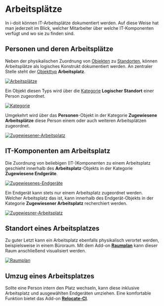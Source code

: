 # Arbeitsplätze

In i-doit können IT-Arbeitsplätze dokumentiert werden. Auf diese Weise hat man jederzeit im Blick, welcher Mitarbeiter über welche IT-Komponenten verfügt und wo sie zu finden sind.

Personen und deren Arbeitsplätze
--------------------------------

Neben der physikalischen Zuordnung von [Objekten](../grundlagen/struktur-it-dokumentation.md) zu [Standorten](../anwendungsfaelle/standorte.md), können Arbeitsplätze als logisches Konstrukt dokumentiert werden. An zentraler Stelle steht der [Objekttyp](../grundlagen/struktur-it-dokumentation.md) **Arbeitsplatz**.

[![Arbeitsplätze](../assets/images/de/anwendungsfaelle/arbeitsplaetze/1-ap.png)](../assets/images/de/anwendungsfaelle/arbeitsplaetze/1-ap.png)

Ein Objekt diesen Typs wird über die [Kategorie](../grundlagen/struktur-it-dokumentation.md) **Logischer Standort** einer Person zugeordnet.

[![Kategorie](../assets/images/de/anwendungsfaelle/arbeitsplaetze/2-ap.png)](../assets/images/de/anwendungsfaelle/arbeitsplaetze/2-ap.png)

Umgekehrt wird über das **Personen**\-Objekt in der Kategorie **Zugewiesene Arbeitsplätze** diese Person einem oder auch weiteren Arbeitsplätzen zugeordnet.

[![Zugewiesener-Arbeitsplatz](../assets/images/de/anwendungsfaelle/arbeitsplaetze/3-ap.png)](../assets/images/de/anwendungsfaelle/arbeitsplaetze/3-ap.png)

IT-Komponenten am Arbeitsplatz
------------------------------

Die Zuordnung von beliebigen (IT-)Komponenten zu einem Arbeitsplatz geschieht innerhalb des **Arbeitsplatz**\-Objekts in der Kategorie **Zugewiesene Endgeräte**.

[![Zugewiesenes-Endgeräte](../assets/images/de/anwendungsfaelle/arbeitsplaetze/4-ap.png)](../assets/images/de/anwendungsfaelle/arbeitsplaetze/4-ap.png)

Ein Endgerät kann stets nur einem Arbeitsplatz zugeordnet werden. Welcher Arbeitsplatz das ist, kann innerhalb des Endgerät-Objekts in der Kategorie **Zugewiesener Arbeitsplatz** recherchiert werden.

[![Zugewiesner-Arbeitsplatz](../assets/images/de/anwendungsfaelle/arbeitsplaetze/5-ap.png)](../assets/images/de/anwendungsfaelle/arbeitsplaetze/5-ap.png)

Standort eines Arbeitsplatzes
-----------------------------

Zu guter Letzt kann ein Arbeitsplatz ebenfalls physikalisch verortet werden, beispielsweise in einem Büroraum. Mit dem Add-on [**Raumplan**](../i-doit-add-ons/floorplan.md) kann dieser Raum anschließend visualisiert werden.

[![Raumplan](../assets/images/de/anwendungsfaelle/arbeitsplaetze/6-ap.png)](../assets/images/de/anwendungsfaelle/arbeitsplaetze/6-ap.png)

Umzug eines Arbeitsplatzes
--------------------------

Sollte eine Person intern den Platz wechseln, kann diese inklusive Arbeitsplatz und ausgewählten Endgeräten umziehen. Eine komfortable Funktion bietet das Add-on **[Relocate-CI](../i-doit-add-ons/relocate-ci.md)**.
